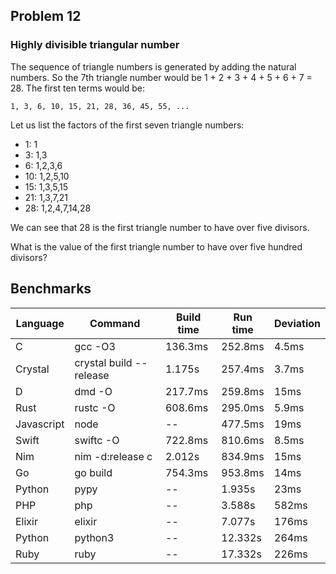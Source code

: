 ## Problem 12
### Highly divisible triangular number

The sequence of triangle numbers is generated by adding the natural numbers. So the 7th triangle number would be 1 + 2 + 3 + 4 + 5 + 6 + 7 = 28. The first ten terms would be:

```
1, 3, 6, 10, 15, 21, 28, 36, 45, 55, ...
```

Let us list the factors of the first seven triangle numbers:

* 1:  1
* 3:  1,3
* 6:  1,2,3,6
* 10: 1,2,5,10
* 15: 1,3,5,15
* 21: 1,3,7,21
* 28: 1,2,4,7,14,28

We can see that 28 is the first triangle number to have over five divisors.

What is the value of the first triangle number to have over five hundred divisors?

## Benchmarks

| Language   | Command                 | Build time | Run time | Deviation |
| ---------- | ----------------------- | -----------| -------- | --------- |
| C          | gcc -O3                 | 136.3ms    | 252.8ms  | 4.5ms     |
| Crystal    | crystal build --release | 1.175s     | 257.4ms  | 3.7ms     |
| D          | dmd -O                  | 217.7ms    | 259.8ms  | 15ms      |
| Rust       | rustc -O                | 608.6ms    | 295.0ms  | 5.9ms     |
| Javascript | node                    | --         | 477.5ms  | 19ms      |
| Swift      | swiftc -O               | 722.8ms    | 810.6ms  | 8.5ms     |
| Nim        | nim -d:release c        | 2.012s     | 834.9ms  | 15ms      |
| Go         | go build                | 754.3ms    | 953.8ms  | 14ms      |
| Python     | pypy                    | --         | 1.935s   | 23ms      |
| PHP        | php                     | --         | 3.588s   | 582ms     |
| Elixir     | elixir                  | --         | 7.077s   | 176ms     |
| Python     | python3                 | --         | 12.332s  | 264ms     |
| Ruby       | ruby                    | --         | 17.332s  | 226ms     |
